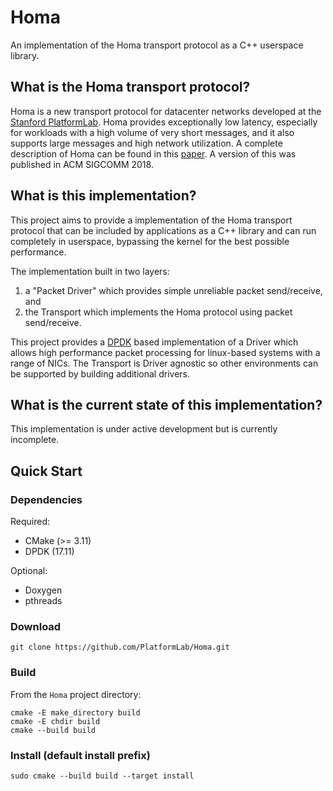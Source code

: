 # Homa

An implementation of the Homa transport protocol as a C++ userspace library.

## What is the Homa transport protocol?

Homa is a new transport protocol for datacenter networks developed at the
[Stanford PlatformLab](https://platformlab.stanford.edu). Homa provides
exceptionally low latency, especially for workloads with a high volume of very
short messages, and it also supports large messages and high network
utilization. A complete description of Homa can be found in this 
[paper](https://arxiv.org/abs/1803.09615). A version of this was published in
ACM SIGCOMM 2018.

## What is this implementation?

This project aims to provide a implementation of the Homa transport protocol
that can be included by applications as a C++ library and can run completely in
userspace, bypassing the kernel for the best possible performance.

The implementation built in two layers:
  1. a "Packet Driver" which provides simple unreliable packet send/receive, and
  2. the Transport which implements the Homa protocol using packet send/receive.

This project provides a [DPDK](https://www.dpdk.org) based implementation of a
Driver which allows high performance packet processing for linux-based systems
with a range of NICs. The Transport is Driver agnostic so other environments can
be supported by building additional drivers.

## What is the current state of this implementation?

This implementation is under active development but is currently incomplete.

## Quick Start

### Dependencies

Required:
  * CMake (>= 3.11)
  * DPDK (17.11)
  
Optional:
  * Doxygen
  * pthreads

### Download

```
git clone https://github.com/PlatformLab/Homa.git
```

### Build

From the `Homa` project directory:
```
cmake -E make_directory build
cmake -E chdir build
cmake --build build
```

### Install (default install prefix)
```
sudo cmake --build build --target install
```
